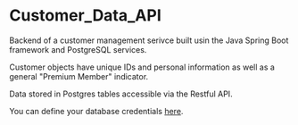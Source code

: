 # Customer_Data_API
Backend of a customer management serivce built usin the Java Spring Boot framework and PostgreSQL services.

Customer objects have unique IDs and personal information as well as a general "Premium Member" indicator.

Data stored in Postgres tables accessible via the Restful API.

You can define your database credentials [here](https://github.com/sghai775/Customer_Data_API/blob/main/demo/src/main/resources/application.properties).
